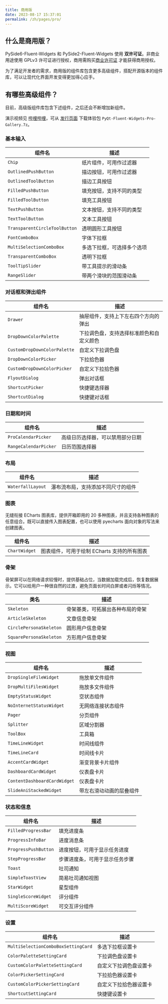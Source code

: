 ```yaml
---
title: 商用版
date: 2023-08-17 15:37:01
permalink: /zh/pages/pro/
---
```


## 什么是商用版？
PySide6-Fluent-Widgets 和 PySide2-Fluent-Widgets 使用 **双许可证**。非商业用途使用 GPLv3 许可证进行授权，商用需购买[商业许可证](/zh/price) 才能获得商用授权。

为了满足开发者的需求，商用版的组件库包含更多高级组件，搭配开源版本的组件库，可以让现代化界面开发变得更加得心应手。

## 有哪些高级组件？
目前，高级版组件库包含下述组件，之后还会不断增加新组件。

演示视频见 [哔哩哔哩](https://www.bilibili.com/video/BV1Sw411M7wo)，可从 [发行页面](https://github.com/zhiyiYo/PyQt-Fluent-Widgets/releases) 下载体验包 `PyQt-Fluent-Widgets-Pro-Gallery.7z`。

### 基本输入

| 组件名                        | 描述                       |
| ----------------------------- | -------------------------- |
| `Chip`                        | 纸片组件，可用作过滤器     |
| `OutlinedPushButton`          | 描边按钮，可用作过滤器     |
| `OutlinedToolButton`          | 描边工具按钮               |
| `FilledPushButton`            | 填充按钮，支持不同的类型   |
| `FilledToolButton`            | 填充工具按钮               |
| `TextPushButton`              | 文本按钮，支持不同的类型   |
| `TextToolButton`              | 文本工具按钮               |
| `TransparentCircleToolButton` | 透明圆形工具按钮           |
| `FontComboBox`                | 字体下拉框                 |
| `MultiSelectionComboBox`      | 多选下拉框，可选择多个选项 |
| `TransparentComboBox`         | 透明下拉框                 |
| `ToolTipSlider`               | 带工具提示的滑动条         |
| `RangeSlider`                 | 带两个滑块的范围滑动条     |

### 对话框和弹出组件

| 组件名                       | 描述                                     |
| ---------------------------- | ---------------------------------------- |
| `Drawer`                     | 抽屉组件，支持上下左右四个方向的弹出     |
| `DropDownColorPalette`       | 下拉调色盘，支持选择标准颜色和自定义颜色 |
| `CustomDropDownColorPalette` | 自定义下拉调色盘                         |
| `DropDownColorPicker`        | 下拉拾色器                               |
| `CustomDropDownColorPicker`  | 自定义下拉拾色器                         |
| `FlyoutDialog`               | 弹出对话框                               |
| `ShortcutPicker`             | 快捷键选择器                             |
| `ShortcutDialog`             | 快捷键对话框                             |

### 日期和时间
| 组件名                | 描述                             |
| --------------------- | -------------------------------- |
| `ProCalendarPicker`   | 高级日历选择器，可以禁用部分日期 |
| `RangeCalendarPicker` | 日历范围选择器                   |

### 布局
| 组件名            | 描述                               |
| ----------------- | ---------------------------------- |
| `WaterfallLayout` | 瀑布流布局，支持添加不同尺寸的组件 |


### 图表

无缝衔接 ECharts 图表库，提供开箱即用的 20 多种图表，并且支持各种图表的任意组合。既可以直接传入图表配置，也可以使用 pyecharts 面向对象的写法来创建图表。

| 组件名        | 描述                                        |
| ------------- | ------------------------------------------- |
| `ChartWidget` | 图表组件，可用于绘制 ECharts 支持的所有图表 |

### 骨架

骨架屏可以在网络请求较慢时，提供基础占位，当数据加载完成后，恢复数据展示。它可以给用户一种很自然的过渡，避免页面长时间白屏或者闪烁等情况。

| 类名                    | 描述                             |
| ----------------------- | -------------------------------- |
| `Skeleton`              | 骨架基类，可拓展出各种布局的骨架 |
| `ArticleSkeleton`       | 文章信息骨架                     |
| `CirclePersonaSkeleton` | 圆形用户信息骨架                 |
| `SquarePersonaSkeleton` | 方形用户信息骨架                 |

### 视图
| 组件名                       | 描述                     |
| ---------------------------- | ------------------------ |
| `DropSingleFileWidget`       | 拖放单文件组件           |
| `DropMultiFilesWidget`       | 拖放多文件组件           |
| `EmptyStatusWidget`          | 空状态组件               |
| `NoInternetStatusWidget`     | 无网络连接状态组件       |
| `Pager`                      | 分页组件                 |
| `Splitter`                   | 区域分割器               |
| `ToolBox`                    | 工具箱                   |
| `TimeLineWidget`             | 时间线组件               |
| `TimeLineCard`               | 时间线卡片               |
| `AccentCardWidget`           | 渐变背景卡片组件         |
| `DashboardCardWidget`        | 仪表盘卡片               |
| `ContentDashboardCardWidget` | 仪表盘卡片               |
| `SlideAniStackedWidget`      | 带左右滑动动画的层叠组件 |

### 状态和信息
| 组件名               | 描述                           |
| -------------------- | ------------------------------ |
| `FilledProgressBar`  | 填充进度条                     |
| `ProgressInfoBar`    | 进度消息条                     |
| `ProgressPushButton` | 进度按钮，可用于显示任务进度   |
| `StepProgressBar`    | 步骤进度条，可用于显示任务步骤 |
| `Toast`              | 吐司通知                       |
| `SimpleToastView`    | 简易吐司通知视图               |
| `StarWidget`         | 星型组件                       |
| `SingleScoreWidget`  | 评分组件                       |
| `MultiScoreWidget`   | 可交互评分组件                 |

### 设置
| 组件名                              | 描述                   |
| ----------------------------------- | ---------------------- |
| `MultiSelectionComboBoxSettingCard` | 多选下拉框设置卡       |
| `ColorPaletteSettingCard`           | 下拉调色盘设置卡       |
| `CustomColorPaletteSettingCard`     | 自定义下拉调色盘设置卡 |
| `ColorPickerSettingCard`            | 下拉拾色器设置卡       |
| `CustomColorPickerSettingCard`      | 自定义下拉拾色器设置卡 |
| `ShortcutSettingCard`               | 快捷键设置卡           |
